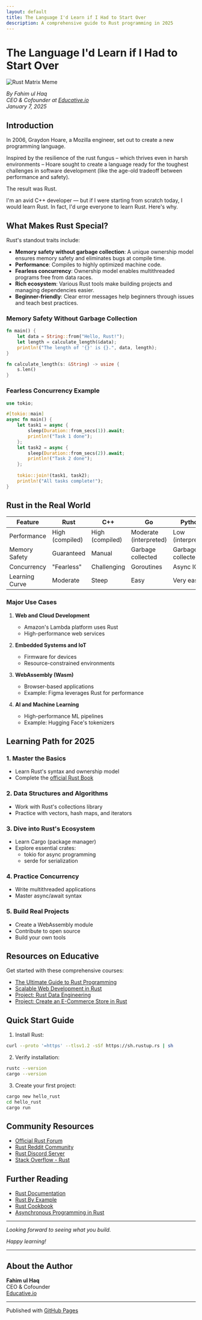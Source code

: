 ```yaml
---
layout: default
title: The Language I'd Learn if I Had to Start Over
description: A comprehensive guide to Rust programming in 2025
---
```


# The Language I'd Learn if I Had to Start Over

![Rust Matrix Meme](https://raw.githubusercontent.com/YOUR-USERNAME/your-repo/main/images/matrix.png)

*By Fahim ul Haq*  
*CEO & Cofounder at [Educative.io](https://www.educative.io)*  
*January 7, 2025*

## Introduction

In 2006, Graydon Hoare, a Mozilla engineer, set out to create a new programming language. 

Inspired by the resilience of the rust fungus – which thrives even in harsh environments – Hoare sought to create a language ready for the toughest challenges in software development (like the age-old tradeoff between performance and safety).

The result was Rust.

I'm an avid C++ developer — but if I were starting from scratch today, I would learn Rust. In fact, I'd urge everyone to learn Rust. Here's why.

## What Makes Rust Special?

Rust's standout traits include:

* **Memory safety without garbage collection**: A unique ownership model ensures memory safety and eliminates bugs at compile time.
* **Performance**: Compiles to highly optimized machine code.
* **Fearless concurrency**: Ownership model enables multithreaded programs free from data races.
* **Rich ecosystem**: Various Rust tools make building projects and managing dependencies easier.
* **Beginner-friendly**: Clear error messages help beginners through issues and teach best practices.

### Memory Safety Without Garbage Collection

```rust
fn main() {
    let data = String::from("Hello, Rust!");
    let length = calculate_length(&data);
    println!("The length of '{}' is {}.", data, length);
}

fn calculate_length(s: &String) -> usize {
    s.len()
}
```

### Fearless Concurrency Example

```rust
use tokio;

#[tokio::main]
async fn main() {
    let task1 = async { 
        sleep(Duration::from_secs(1)).await; 
        println!("Task 1 done"); 
    };
    let task2 = async { 
        sleep(Duration::from_secs(2)).await; 
        println!("Task 2 done"); 
    };
    
    tokio::join!(task1, task2);
    println!("All tasks complete!");
}
```

## Rust in the Real World

| Feature | Rust | C++ | Go | Python |
|---------|------|-----|-----|--------|
| Performance | High (compiled) | High (compiled) | Moderate (interpreted) | Low (interpreted) |
| Memory Safety | Guaranteed | Manual | Garbage collected | Garbage collected |
| Concurrency | "Fearless" | Challenging | Goroutines | Async IO |
| Learning Curve | Moderate | Steep | Easy | Very easy |

### Major Use Cases

1. **Web and Cloud Development**
   - Amazon's Lambda platform uses Rust
   - High-performance web services

2. **Embedded Systems and IoT**
   - Firmware for devices
   - Resource-constrained environments

3. **WebAssembly (Wasm)**
   - Browser-based applications
   - Example: Figma leverages Rust for performance

4. **AI and Machine Learning**
   - High-performance ML pipelines
   - Example: Hugging Face's tokenizers

## Learning Path for 2025

### 1. Master the Basics
- Learn Rust's syntax and ownership model
- Complete the [official Rust Book](https://doc.rust-lang.org/book/)

### 2. Data Structures and Algorithms
- Work with Rust's collections library
- Practice with vectors, hash maps, and iterators

### 3. Dive into Rust's Ecosystem
- Learn Cargo (package manager)
- Explore essential crates:
  - tokio for async programming
  - serde for serialization

### 4. Practice Concurrency
- Write multithreaded applications
- Master async/await syntax

### 5. Build Real Projects
- Create a WebAssembly module
- Contribute to open source
- Build your own tools

## Resources on Educative

Get started with these comprehensive courses:

- [The Ultimate Guide to Rust Programming](https://www.educative.io/path/rust-programming)
- [Scalable Web Development in Rust](https://www.educative.io/courses/web-development-rust)
- [Project: Rust Data Engineering](https://www.educative.io/courses/rust-data-engineering)
- [Project: Create an E-Commerce Store in Rust](https://www.educative.io/courses/rust-ecommerce)

## Quick Start Guide

1. Install Rust:
```bash
curl --proto '=https' --tlsv1.2 -sSf https://sh.rustup.rs | sh
```

2. Verify installation:
```bash
rustc --version
cargo --version
```

3. Create your first project:
```bash
cargo new hello_rust
cd hello_rust
cargo run
```

## Community Resources

- [Official Rust Forum](https://users.rust-lang.org/)
- [Rust Reddit Community](https://www.reddit.com/r/rust/)
- [Rust Discord Server](https://discord.gg/rust-lang)
- [Stack Overflow - Rust](https://stackoverflow.com/questions/tagged/rust)

## Further Reading

- [Rust Documentation](https://www.rust-lang.org/learn)
- [Rust By Example](https://doc.rust-lang.org/rust-by-example/)
- [Rust Cookbook](https://rust-lang-nursery.github.io/rust-cookbook/)
- [Asynchronous Programming in Rust](https://rust-lang.github.io/async-book/)

---

*Looking forward to seeing what you build.*

*Happy learning!*

---

## About the Author

**Fahim ul Haq**  
CEO & Cofounder  
[Educative.io](https://www.educative.io)

---

<footer>
  <p>Published with <a href="https://pages.github.com">GitHub Pages</a></p>
</footer>
